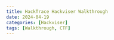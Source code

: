 ```yaml
---
title: HackTrace Hackviser Walkthrough
date: 2024-04-19
categories: [Hackviser]
tags: [Walkthrough, CTF]
---
```

